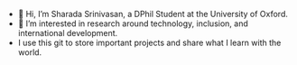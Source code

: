 - 👋 Hi, I’m Sharada Srinivasan, a DPhil Student at the University of Oxford.
- 👀 I’m interested in research around technology, inclusion, and international development.
- I use this git to store important projects and share what I learn with the world.
